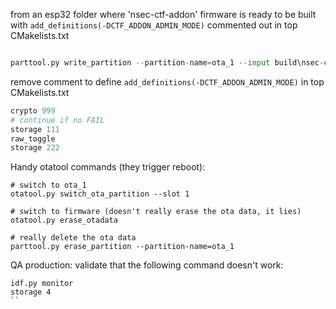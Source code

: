 from an esp32 folder where 'nsec-ctf-addon' firmware is ready to be built with `add_definitions(-DCTF_ADDON_ADMIN_MODE)` commented out in top CMakelists.txt

```idf.py build

parttool.py write_partition --partition-name=ota_1 --input build\nsec-ctf-addon.bin

```

remove comment to define `add_definitions(-DCTF_ADDON_ADMIN_MODE)` in top CMakelists.txt

```idf.py build flash monitor
crypto 999
# continue if no FAIL
storage 111
raw_toggle
storage 222
```

Handy otatool commands (they trigger reboot):
```
# switch to ota_1
otatool.py switch_ota_partition --slot 1

# switch to firmware (doesn't really erase the ota data, it lies)
otatool.py erase_otadata

# really delete the ota data
parttool.py erase_partition --partition-name=ota_1
```

QA production:
validate that the following command doesn't work:
```
idf.py monitor
storage 4
``

